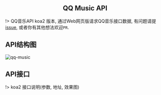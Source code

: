 <h2 align="center" id="qqmusicapi">QQ Music API</h2>

!> QQ音乐API koa2 版本, 通过Web网页版请求QQ音乐接口数据, 有问题请提 [issue](https://github.com/yan123zi/qqMusicApi/issues), 或者你有其他想法欢迎`PR`.

## API结构图

![qq-music](https://raw.githubusercontent.com/Rain120/qq-music-api/master/screenshot/qq-music.png)

## API接口

!> koa2 接口说明(参数, 地址, 效果图)


